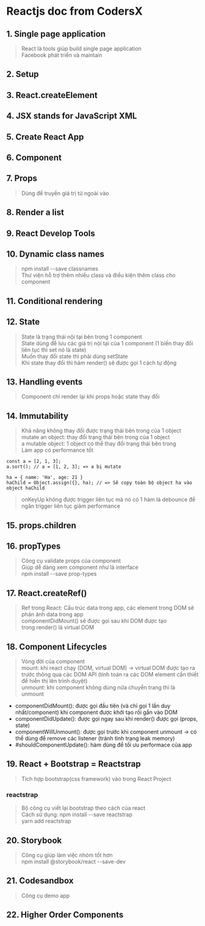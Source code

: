# Reactjs doc from CodersX

## 1. Single page application
> React là tools giúp build single page application  
Facebook phát triển và maintain

## 2. Setup

## 3. React.createElement

## 4. JSX stands for JavaScript XML

## 5. Create React App

## 6. Component

## 7. Props
> Dùng để truyền giá trị từ ngoài vào

## 8. Render a list

## 9. React Develop Tools

## 10. Dynamic class names
> npm install --save classnames  
> Thư viện hỗ trợ thêm nhiều class và điều kiện thêm class cho component

## 11. Conditional rendering

## 12. State
> State là trạng thái nội tại bên trong 1 component  
> State dùng để lưu các giá trị nội tại của 1 component (1 biến thay đổi liên tục thì set nó là state)  
> Muốn thay đổi state thì phải dùng setState   
> Khi state thay đổi thì hảm render() sẽ được gọi 1 cách tự động  

## 13. Handling events
> Component chỉ render lại khi props hoặc state thay đổi

## 14. Immutability
> Khả năng không thay đổi được trạng thái bên trong của 1 object  
> mutate an object: thay đổi trạng thái bên trong của 1 object  
> a mutable object: 1 object có thể thay đổi trạng thái bên trong  
> Làm app có performance tốt
<pre><code>const a = [2, 1, 3];
a.sort(); // a = [1, 2, 3]; => a bị mutate
</code></pre>
<pre><code>ha = { name: 'Ha', age: 21 }
haChild = Object.assign({}, ha); // => Sẽ copy toàn bộ object ha vào object haChild
</code></pre>

> onKeyUp không được trigger liên tục mà nó có 1 hàm là debounce để ngăn trigger liên tục giảm performance

## 15. props.children

## 16. propTypes
> Công cụ validate props của component  
> Giúp dễ dàng xem component như là interface  
> npm install --save prop-types

## 17. React.createRef()
> Ref trong React: Cấu trúc data trong app, các element trong DOM sẽ phản ánh data trong app  
componentDidMount() sẽ được gọi sau khi DOM được tạo  
trong render() là virtual DOM

## 18. Component Lifecycles
> Vòng đời của component  
> mount: khi react chạy (DOM, virtual DOM) -> virtual DOM được tạo ra trước thông qua các DOM API (tính toán ra các DOM element cần thiết để hiển thị lên trình duyệt)  
unmount: khi component không dùng nữa chuyển trang thì là unmount  

- componentDidMount(): được gọi đầu tiên (và chỉ gọi 1 lần duy nhất/component) khi component được khởi tạo rồi gắn vào DOM
- componentDidUpdate(): được gọi ngay sau khi render() được gọi (props, state)  
- componentWillUnmount(): được gọi trước khi component unmount -> có thể dùng để remove các listener (tránh tình trạng leak memory)
- #shouldComponentUpdate(): hàm dùng để tối ưu performace của app

## 19. React + Bootstrap = Reactstrap
> Tích hợp bootstrap(css framework) vào trong React Project
### reactstrap
> Bộ công cụ viết lại bootstrap theo cách của react  
Cách sử dụng: npm install --save reactstrap  
yarn add reactstrap  

## 20. Storybook
> Công cụ giúp làm việc nhóm tốt hơn  
> npm install @storybook/react --save-dev  

## 21. Codesandbox
> Công cụ demo app

## 22. Higher Order Components
